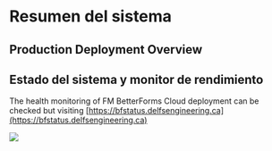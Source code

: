 # Resumen del sistema

## Production Deployment Overview

## Estado del sistema y monitor de rendimiento

The health monitoring of FM BetterForms Cloud deployment can be checked but visiting [https://bfstatus.delfsengineering.ca](https://bfstatus.delfsengineering.ca)

![](../../../.gitbook/assets/bf-overview.png)
